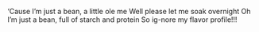 ‘Cause I’m just a bean, a little ole me
Well please let me soak overnight
Oh I’m just a bean, full of starch and protein
So ig-nore my flavor profile!!!